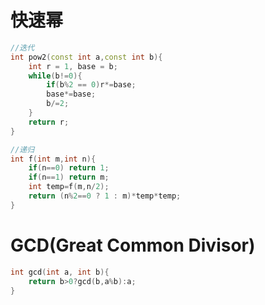 # 快速幂
```C++
//迭代
int pow2(const int a,const int b){
    int r = 1, base = b;
    while(b!=0){
        if(b%2 == 0)r*=base;
        base*=base;
        b/=2;
    }
    return r;
}
```

```C++
//递归
int f(int m,int n){ 
    if(n==0) return 1;
    if(n==1) return m;
    int temp=f(m,n/2);
    return (n%2==0 ? 1 : m)*temp*temp;
}
```

# GCD(Great Common Divisor)
```C++
int gcd(int a, int b){
    return b>0?gcd(b,a%b):a;
}
```
